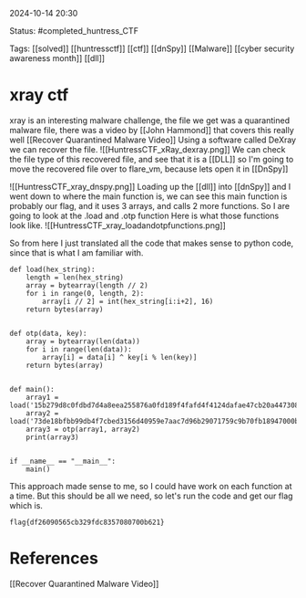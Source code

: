 2024-10-14 20:30

Status: #completed_huntress_CTF

Tags: [[solved]] [[huntressctf]] [[ctf]] [[dnSpy]] [[Malware]] [[cyber security awareness month]] [[dll]]

# xray ctf
xray is an interesting malware challenge, the file we get was a quarantined malware file, there was a video by [[John Hammond]] that covers this really well [[Recover Quarantined Malware Video]] 
Using a software called DeXray we can recover the file.
![[HuntressCTF_xRay_dexray.png]]
We can check the file type of this recovered file, and see that it is a [[DLL]]
so I'm going to move the recovered file over to flare_vm, because lets open it in [[DnSpy]]

![[HuntressCTF_xray_dnspy.png]]
Loading up the [[dll]] into [[dnSpy]] and I went down to where the main function is, we can see this main function is probably our flag, and it uses 3 arrays, and calls 2 more functions. 
So I are going to look at the .load and .otp function 
Here is what those functions look like.
![[HuntressCTF_xray_loadandotpfunctions.png]]

So from here I just translated all the code that makes sense to python code, since that is what I am familiar with. 
```
def load(hex_string):
    length = len(hex_string)
    array = bytearray(length // 2)
    for i in range(0, length, 2):
        array[i // 2] = int(hex_string[i:i+2], 16)
    return bytes(array)


def otp(data, key):
    array = bytearray(len(data))
    for i in range(len(data)):
        array[i] = data[i] ^ key[i % len(key)]
    return bytes(array)


def main():
    array1 = load('15b279d8c0fdbd7d4a8eea255876a0fd189f4fafd4f4124dafae47cb20a447308e3f77995d3c')
    array2 = load('73de18bfbb99db4f7cbed3156d40959e7aac7d96b29071759c9b70fb18947000be5d41ab6c41')
    array3 = otp(array1, array2)
    print(array3)


if __name__ == "__main__":
    main()
```
This approach made sense to me, so I could have work on each function at a time. 
But this should be all we need, so let's run the code and get our flag which is.
```
flag{df26090565cb329fdc8357080700b621}
```

# References
[[Recover Quarantined Malware Video]]